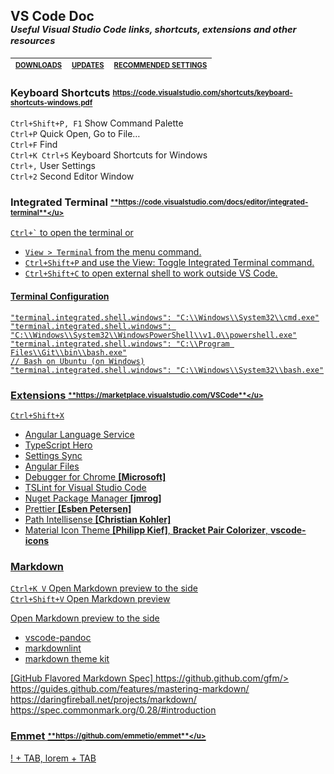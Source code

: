 <h2>VS Code Doc <br><sub><sup><i>Useful Visual Studio Code links, shortcuts, extensions and other resources</i></sub></sup></h2>

| <b><sub><sup>[DOWNLOADS](https://code.visualstudio.com/download)</sub></sup></b> | <b><sub><sup>[UPDATES](https://code.visualstudio.com/updates/)</sub></sup></b> | <b><sub><sup>[RECOMMENDED SETTINGS](/RECOMMENDED_SETTINGS.md)</sub></sup></b> |
| -------------------------------------------------------------------------------- | ------------------------------------------------------------------------------ | ----------------------------------------------------------------------------- |

### Keyboard Shortcuts <sub><sup><u>https://code.visualstudio.com/shortcuts/keyboard-shortcuts-windows.pdf</u></sub></sup>

<code>Ctrl+Shift+P, F1</code> Show Command Palette<br>
<code>Ctrl+P</code> Quick Open, Go to File…<br>
<code>Ctrl+F</code> Find<br>
<code>Ctrl+K Ctrl+S</code> Keyboard Shortcuts for Windows<br>
<code>Ctrl+,</code> User Settings <br>
<code>Ctrl+2</code> Second Editor Window <br>

### Integrated Terminal <sub><sup><u>**https://code.visualstudio.com/docs/editor/integrated-terminal**</u></sub></sup>

<code>Ctrl+`</code> to open the terminal or

- `View > Terminal` from the menu command.
- `Ctrl+Shift+P` and use the View: Toggle Integrated Terminal command.
- `Ctrl+Shift+C` to open external shell to work outside VS Code.

#### Terminal Configuration

```
"terminal.integrated.shell.windows": "C:\\Windows\\System32\\cmd.exe"
"terminal.integrated.shell.windows": "C:\\Windows\\System32\\WindowsPowerShell\\v1.0\\powershell.exe"
"terminal.integrated.shell.windows": "C:\\Program Files\\Git\\bin\\bash.exe"
// Bash on Ubuntu (on Windows)
"terminal.integrated.shell.windows": "C:\\Windows\\System32\\bash.exe"
```

### Extensions <sub><sup><u>**https://marketplace.visualstudio.com/VSCode**</u></sub></sup>

<code>Ctrl+Shift+X</code>

- Angular Language Service
- TypeScript Hero
- Settings Sync
- Angular Files
- Debugger for Chrome **[Microsoft]**
- TSLint for Visual Studio Code
- Nuget Package Manager **[jmrog]**
- Prettier **[Esben Petersen]**
- Path Intellisense **[Christian Kohler]**
- Material Icon Theme **[Philipp Kief]**,
  **Bracket Pair Colorizer**,
  **vscode-icons**

### Markdown

<code>Ctrl+K V</code> Open Markdown preview to the side <br>
<code>Ctrl+Shift+V</code> Open Markdown preview

Open Markdown preview to the side

- vscode-pandoc
- markdownlint
- markdown theme kit

[GitHub Flavored Markdown Spec]
https://github.github.com/gfm/> <br>
https://guides.github.com/features/mastering-markdown/ <br>
https://daringfireball.net/projects/markdown/ <br>
https://spec.commonmark.org/0.28/#introduction

### Emmet <sub><sup><u>**https://github.com/emmetio/emmet**</u></sub></sup>

! + TAB, lorem + TAB <br>
